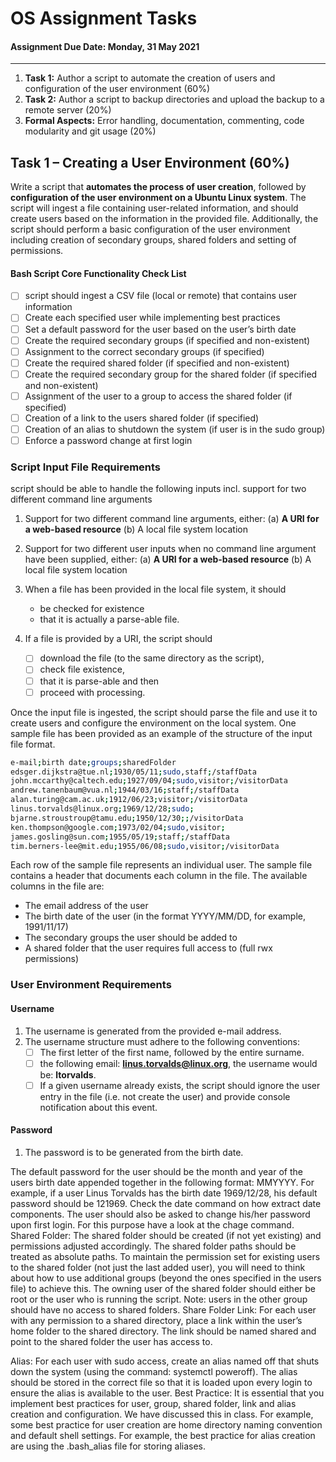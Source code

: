 # OS Assignment Tasks

#### Assignment Due Date: Monday, 31 May 2021

---

1. **Task 1:** Author a script to automate the creation of users and configuration of the user
   environment (60%)
2. **Task 2:** Author a script to backup directories and upload the backup to a remote server
   (20%)
3. **Formal Aspects:** Error handling, documentation, commenting, code modularity and git
   usage (20%)  

## Task 1 – Creating a User Environment (60%)

Write a script that **automates the process of user creation**, followed by **configuration of the user environment on a Ubuntu Linux system**. The script will ingest a file containing user-related information, and should create users based on the information in the provided file. Additionally, the script should perform a basic configuration of the user environment including creation of secondary groups, shared folders and setting of permissions.  

#### Bash Script Core Functionality Check List

- [ ] script should ingest a CSV file (local or remote) that contains user information
- [ ] Create each specified user while implementing best practices
- [ ] Set a default password for the user based on the user’s birth date
- [ ] Create the required secondary groups (if specified and non-existent)
- [ ] Assignment to the correct secondary groups (if specified)
- [ ] Create the required shared folder (if specified and non-existent)
- [ ] Create the required secondary group for the shared folder (if specified and non-existent)
- [ ] Assignment of the user to a group to access the shared folder (if specified)
- [ ] Creation of a link to the users shared folder (if specified)
- [ ] Creation of an alias to shutdown the system (if user is in the sudo group)
- [ ] Enforce a password change at first login  

### Script Input File Requirements

script should be able to handle the following inputs incl. support for two different command line arguments

1. Support for two different command line arguments, either:
   (a) **A URI for a web-based resource**
   (b) A local file system location
2. Support for two different user inputs when no command line argument have been supplied, either:
   (a) **A URI for a web-based resource**
   (b) A local file system location  

1. When a file has been provided in the local file system, it should
   - be checked for existence
   - that it is actually a parse-able file. 
2. If a file is provided by a URI, the script should
   - [ ] download the file (to the same directory as the script),
   - [ ] check file existence, 
   - [ ] that it is parse-able and then
   - [ ] proceed with processing.

Once the input file is ingested, the script should parse the file and use it to create users and
configure the environment on the local system. One sample file has been provided as an example
of the structure of the input file format. 

```bash
e-mail;birth date;groups;sharedFolder
edsger.dijkstra@tue.nl;1930/05/11;sudo,staff;/staffData
john.mccarthy@caltech.edu;1927/09/04;sudo,visitor;/visitorData
andrew.tanenbaum@vua.nl;1944/03/16;staff;/staffData
alan.turing@cam.ac.uk;1912/06/23;visitor;/visitorData
linus.torvalds@linux.org;1969/12/28;sudo;
bjarne.stroustroup@tamu.edu;1950/12/30;;/visitorData
ken.thompson@google.com;1973/02/04;sudo,visitor;
james.gosling@sun.com;1955/05/19;staff;/staffData
tim.berners-lee@mit.edu;1955/06/08;sudo,visitor;/visitorData
```

Each row of the sample file represents an individual user. The sample file contains a header that documents each column in the file. The available columns in the file are:

- The email address of the user
- The birth date of the user (in the format YYYY/MM/DD, for example, 1991/11/17)
- The secondary groups the user should be added to
- A shared folder that the user requires full access to (full rwx permissions)  

### User Environment Requirements

#### Username

1. The username is generated from the provided e-mail address. 
2. The username structure must adhere to the following conventions: 
   - [ ] The first letter of the first name, followed by the entire surname. 
   - [ ] the following email: **linus.torvalds@linux.org**, the username would be: **ltorvalds**.
   - [ ]  If a given username already exists, the script should ignore the user entry in the file (i.e. not create the user) and provide console notification about this event.

#### Password

1. The password is to be generated from the birth date. 

The default password for the user should be the month and year of the users birth date appended together in the following format: MMYYYY. For example, if a user Linus Torvalds has the birth date 1969/12/28, his default password should be 121969. Check the date command on how extract date components. The user should also be asked to change his/her password upon first login. For this purpose have a look at the chage command. Shared Folder: The shared folder should be created (if not yet existing) and permissions adjusted accordingly. The shared folder paths should be treated as absolute paths. To maintain the permission set for existing users to the shared folder (not just the last added user), you will need to think about how to use additional groups (beyond the ones specified in the users file) to achieve this. The owning user of the shared folder should either be root or the user who is running the script. Note: users in the other group should have no access to shared folders. Share Folder Link: For each user with any permission to a shared directory, place a link within the user’s home folder to the shared directory. The link should be named shared and point to
the shared folder the user has access to.



Alias: For each user with sudo access, create an alias named off that shuts down the system
(using the command: systemctl poweroff). The alias should be stored in the correct file so
that it is loaded upon every login to ensure the alias is available to the user.
Best Practice: It is essential that you implement best practices for user, group, shared folder,
link and alias creation and configuration. We have discussed this in class. For example, some
best practice for user creation are home directory naming convention and default shell settings.
For example, the best practice for alias creation are using the .bash_alias file for storing
aliases.  